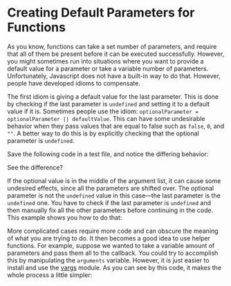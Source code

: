 # Creating Default Parameters for Functions

As you know, functions can take a set number of parameters, and require that all of them be present before it can be executed successfully. However, you might sometimes run into situations where you want to provide a default value for a parameter or take a variable number of parameters. Unfortunately, Javascript does not have a built-in way to do that. However, people have developed idioms to compensate.

The first idiom is giving a default value for the last parameter. This is done by checking if the last parameter is `undefined` and setting it to a default value if it is. Sometimes people use the idiom: `optionalParameter = optionalParameter || defaultValue`. This can have some undesirable behavior when they pass values that are equal to false such as `false`, `0`, and `""`. A better way to do this is by explicitly checking that the optional parameter is `undefined`. 

Save the following code in a test file, and notice the differing behavior:

<script src='http://snippets.c9.io/github.com/c9/nodemanual.org-examples/nodejs_dev_guide/default_function_params/default.function.parameters.1.js?linestart=0&lineend=0&showlines=false' defer='defer'></script>

See the difference? 

If the optional value is in the middle of the argument list, it can cause some undesired effects, since all the parameters are shifted over. The optional parameter is not the `undefined` value in this case&mdash;the last parameter is the `undefined` one. You have to check if the last parameter is `undefined` and then manually fix all the other parameters before continuing in the code. This example shows you how to do that:

<script src='http://snippets.c9.io/github.com/c9/nodemanual.org-examples/nodejs_dev_guide/default_function_params/default.function.parameters.2.js?linestart=0&lineend=0&showlines=false' defer='defer'></script>

More complicated cases require more code and can obscure the meaning of what you are trying to do. It then becomes a good idea to use helper functions. For example, suppose we wanted to take a variable amount of parameters and pass them all to the callback. You could try to accomplish this by manipulating the `arguments` variable. However, it is just easier to install and use the [vargs](https://github.com/cloudhead/vargs) module. As you can see by this code, it makes the whole process a little simpler:

<script src='http://snippets.c9.io/github.com/c9/nodemanual.org-examples/nodejs_dev_guide/default_function_params/default.function.parameters.3.js?linestart=0&lineend=0&showlines=false' defer='defer'></script>